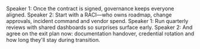 Speaker 1: Once the contract is signed, governance keeps everyone aligned.
Speaker 2: Start with a RACI—who owns roadmap, change approvals, incident command and vendor spend.
Speaker 1: Run quarterly reviews with shared dashboards so surprises surface early.
Speaker 2: And agree on the exit plan now: documentation handover, credential rotation and how long they'll stay during transition.
